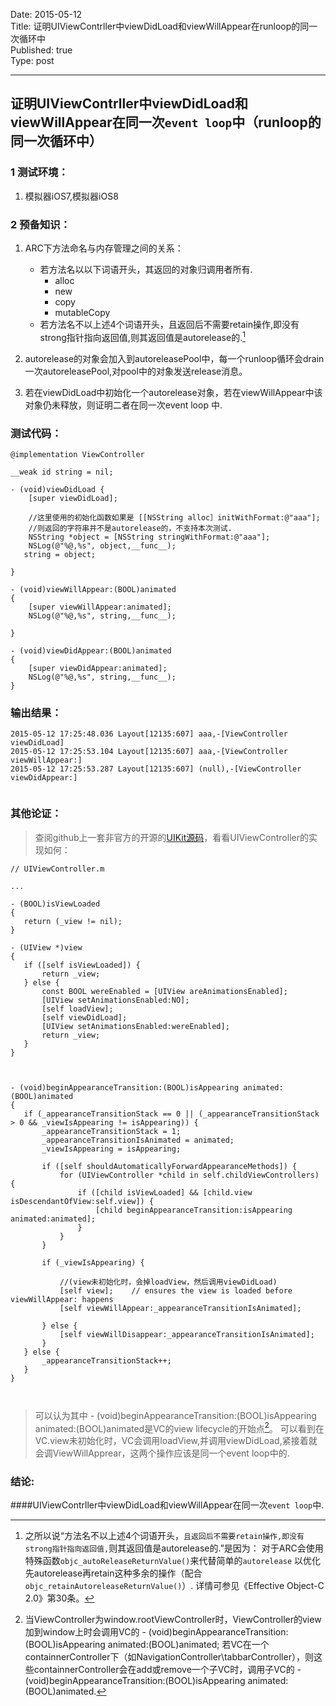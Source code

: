 Date: 2015-05-12  
Title: 证明UIViewContrller中viewDidLoad和viewWillAppear在runloop的同一次循环中  
Published: true  
Type: post  

---
## 证明UIViewContrller中viewDidLoad和viewWillAppear在同一次`event loop`中（runloop的同一次循环中）

### 1 测试环境：
1. 模拟器iOS7,模拟器iOS8

### 2 预备知识：
1. ARC下方法命名与内存管理之间的关系：
	* 若方法名以以下词语开头，其返回的对象归调用者所有. 
		* alloc
		* new
		* copy
		* mutableCopy 
	* 若方法名不以上述4个词语开头，且返回后不需要retain操作,即没有strong指针指向返回值,则其返回值是autorelease的.[^1]

2. autorelease的对象会加入到autoreleasePool中，每一个runloop循环会drain一次autoreleasePool,对pool中的对象发送release消息。

3. 若在viewDidLoad中初始化一个autorelease对象，若在viewWillAppear中该对象仍未释放，则证明二者在同一次event loop 中.


### 测试代码：

```
@implementation ViewController

__weak id string = nil;

- (void)viewDidLoad {
    [super viewDidLoad];
    
    //这里使用的初始化函数如果是 [[NSString alloc］initWithFormat:@"aaa"];
    //则返回的字符串并不是autorelease的，不支持本次测试.
    NSString *object = [NSString stringWithFormat:@"aaa"];
    NSLog(@"%@,%s", object,__func__);
   string = object;
    
}

- (void)viewWillAppear:(BOOL)animated
{
    [super viewWillAppear:animated];
    NSLog(@"%@,%s", string,__func__);
    
}

- (void)viewDidAppear:(BOOL)animated
{
    [super viewDidAppear:animated];
    NSLog(@"%@,%s", string,__func__);
}
```
	
### 输出结果：

```
2015-05-12 17:25:48.036 Layout[12135:607] aaa,-[ViewController viewDidLoad]
2015-05-12 17:25:53.104 Layout[12135:607] aaa,-[ViewController viewWillAppear:]
2015-05-12 17:25:53.287 Layout[12135:607] (null),-[ViewController viewDidAppear:]


```
	
### 其他论证：	
> 查阅github上一套非官方的开源的[UIKit源码](https://github.com/BigZaphod/Chameleon)，看看UIViewController的实现如何：
 
 ```
 // UIViewController.m 
 
 ...
 
 - (BOOL)isViewLoaded
{
    return (_view != nil);
}

- (UIView *)view
{
    if ([self isViewLoaded]) {
        return _view;
    } else {
        const BOOL wereEnabled = [UIView areAnimationsEnabled];
        [UIView setAnimationsEnabled:NO];
        [self loadView];
        [self viewDidLoad];
        [UIView setAnimationsEnabled:wereEnabled];
        return _view;
    }
}

 
 
 - (void)beginAppearanceTransition:(BOOL)isAppearing animated:(BOOL)animated
{
    if (_appearanceTransitionStack == 0 || (_appearanceTransitionStack > 0 && _viewIsAppearing != isAppearing)) {
        _appearanceTransitionStack = 1;
        _appearanceTransitionIsAnimated = animated;
        _viewIsAppearing = isAppearing;
        
        if ([self shouldAutomaticallyForwardAppearanceMethods]) {
            for (UIViewController *child in self.childViewControllers) {
                if ([child isViewLoaded] && [child.view isDescendantOfView:self.view]) {
                    [child beginAppearanceTransition:isAppearing animated:animated];
                }
            }
        }

        if (_viewIsAppearing) {

            //(view未初始化时，会掉loadView，然后调用viewDidLoad)
            [self view];    // ensures the view is loaded before viewWillAppear: happens 
            [self viewWillAppear:_appearanceTransitionIsAnimated];

        } else {
            [self viewWillDisappear:_appearanceTransitionIsAnimated];
        }
    } else {
        _appearanceTransitionStack++;
    }
}

 
 
 ```
> 可以认为其中 - (void)beginAppearanceTransition:(BOOL)isAppearing animated:(BOOL)animated是VC的view lifecycle的开始点[^2]。
> 可以看到在VC.view未初始化时，VC会调用loadView,并调用viewDidLoad,紧接着就会调ViewWillApprear，这两个操作应该是同一个event loop中的.


### 结论:

####UIViewContrller中viewDidLoad和viewWillAppear在同一次`event loop`中.




[^1]:  之所以说“方法名不以上述4个词语开头，`且返回后不需要retain操作,即没有strong指针指向返回值,`则其返回值是autorelease的.”是因为： 对于ARC会使用特殊函数`objc_autoReleaseReturnValue()`来代替简单的`autorelease` 以优化先autorelease再retain这种多余的操作（配合`objc_retainAutoreleaseReturnValue()`）. 详情可参见《Effective Object-C 2.0》第30条。

[^2]: 当ViewController为window.rootViewController时，ViewController的view加到window上时会调用VC的 - (void)beginAppearanceTransition:(BOOL)isAppearing animated:(BOOL)animated;  若VC在一个containnerController下（如NavigationController\tabbarController），则这些containnerController会在add或remove一个子VC时，调用子VC的 - (void)beginAppearanceTransition:(BOOL)isAppearing animated:(BOOL)animated.

